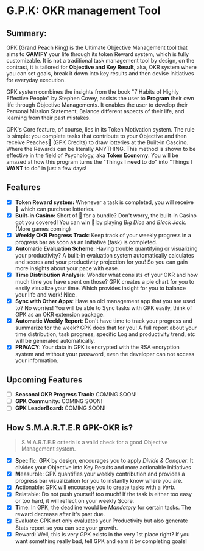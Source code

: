 # G.P.K: OKR management Tool
## Summary:
GPK (Grand Peach King) is the Ultimate Objective Management tool that aims to **GAMIFY** your life through its token Reward system, which is fully customizable. It is not a traditional task management tool by design, on the contrast, it is tailored for **Objective and Key Result**, aka, OKR system where you can set goals, break it down into key results and then devise initiatives for everyday execution. 

GPK system combines the insights from the book "7 Habits of Highly Effective People" by Stephen Covey, assists the user to **Program** their own life through Objective Managements. It enables the user to develop their Personal Mission Statement, Balance different aspects of their life, and learning from their past mistakes.

GPK's Core feature, of course, lies in its Token Motivation system. The rule is simple: you complete tasks that contribute to your Objective and then receive Peaches🍑 (GPK Credits) to draw lotteries at the Built-in Cascino. Where the Rewards can be literally ANYTHING. This method is shown to be effective in the field of Psychology, aka **Token Economy**. You will be amazed at how this program turns the "Things I **need** to do" into "Things I **WANT** to do" in just a few days!

## Features 
- [x] **Token Reward system:** Whenever a task is completed, you will receive 🍑 which can purchase lotteries.
- [x] **Built-in Casino:** Short of 🍑 for a bundle? Don't worry, the built-in Casino got you covered! You can win 🍑 by playing *Big Dice* and *Black Jack*. (More games coming) 
- [x] **Weekly OKR Progress Track**: Keep track of your weekly progress in a progress bar as soon as an Initiative (task) is completed. 
- [x] **Automatic Evaluation Scheme**: Having trouble quantifying or visualizing your productivity? A built-in evaluation system automatically calculates and scores and your productivity projection for you! So you can gain more insights about your pace with ease.
- [x] **Time Distribution Analysis**: Wonder what consists of your OKR and how much time you have spent on those? GPK creates a pie chart for you to easily visualize your time. Which provides insight for you to balance your life and work! Nice.  
- [x] **Sync with Other Apps**: Have an old management app that you are used to? No worries! You will be able to Sync tasks with GPK easily, think of GPK as an OKR extension package. 
- [x] **Automatic Weekly Report**: Don't have time to track your progress and summarize for the week? GPK does that for you! A full report about your time distribution, task progress, specific Log and productivity trend, etc will be generated automatically.
- [x] **PRIVACY:** Your data in GPK is encrypted with the RSA encryption system and without your password, even the developer can not access your information. 
## Upcoming Features
- [ ] **Seasonal OKR Progress Track:** COMING SOON!
- [ ] **GPK Community:** COMING SOON!
- [ ] **GPK LeaderBoard:** COMING SOON!
## How S.M.A.R.T.E.R GPK-OKR is?
> S.M.A.R.T.E.R criteria is a valid check for a good Objective Management system. 
- [x] **S**pecific: GPK by design, encourages you to apply *Divide & Conquer*. It divides your Objective into Key Results and more actionable Initiatives
- [x] **M**easurble: GPK quantifies your weekly contribution and provides a progress bar visualization for you to instantly know where you are.
- [x] **A**ctionable: GPK will encourage you to create tasks with a *Verb*.
- [x] **R**elatable: Do not push yourself too much! If the task is either too easy or too hard, it will reflect on your weekly Score. 
- [x] **T**ime: In GPK, the deadline would be *Mandatory* for certain tasks. The reward decrease after it's past due. 
- [x] **E**valuate: GPK not only evaluates your Productivity but also generate Stats report so you can see your growth. 
- [x] **R**eward: Well, this is very GPK exists in the very 1st place right? If you want something really bad, tell GPK and earn it by completing goals! 
